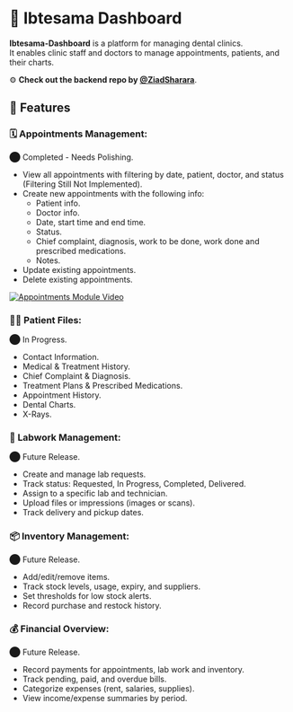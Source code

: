 # 🦷 Ibtesama Dashboard

**Ibtesama-Dashboard** is a platform for managing dental clinics.  
It enables clinic staff and doctors to manage appointments, patients, and their charts.

⚙ **Check out the backend repo by [@ZiadSharara](https://github.com/ziadsharara/ibtesama-backend)**.

## 🧭 Features

### 🗓️ Appointments Management:

⬤ Completed - Needs Polishing.

- View all appointments with filtering by date, patient, doctor, and status (Filtering Still Not Implemented).
- Create new appointments with the following info:
  - Patient info.
  - Doctor info.
  - Date, start time and end time.
  - Status.
  - Chief complaint, diagnosis, work to be done, work done and prescribed medications.
  - Notes.
- Update existing appointments.
- Delete existing appointments.

[![Appointments Module Video](https://img.youtube.com/vi/WiE8-D9MDk0/0.jpg)](https://youtu.be/WiE8-D9MDk0)

### 🧑🏻 Patient Files:

⬤ In Progress.

- Contact Information.
- Medical & Treatment History.
- Chief Complaint & Diagnosis.
- Treatment Plans & Prescribed Medications.
- Appointment History.
- Dental Charts.
- X-Rays.

### 🎨 Labwork Management:

⬤ Future Release.

- Create and manage lab requests.
- Track status: Requested, In Progress, Completed, Delivered.
- Assign to a specific lab and technician.
- Upload files or impressions (images or scans).
- Track delivery and pickup dates.

### 📦 Inventory Management:

⬤ Future Release.

- Add/edit/remove items.
- Track stock levels, usage, expiry, and suppliers.
- Set thresholds for low stock alerts.
- Record purchase and restock history.

### 💰 Financial Overview:

⬤ Future Release.

- Record payments for appointments, lab work and inventory.
- Track pending, paid, and overdue bills.
- Categorize expenses (rent, salaries, supplies).
- View income/expense summaries by period.
